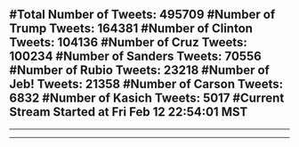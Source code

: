 #Total Number of Tweets: 495709 
#Number of Trump Tweets: 164381
#Number of Clinton Tweets: 104136
#Number of Cruz Tweets: 100234
#Number of Sanders Tweets: 70556
#Number of Rubio Tweets: 23218
#Number of Jeb! Tweets: 21358
#Number of Carson Tweets: 6832
#Number of Kasich Tweets: 5017
#Current Stream Started at Fri Feb 12 22:54:01 MST
---
---
---

